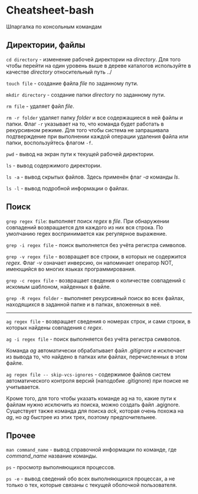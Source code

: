 # Cheatsheet-bash
Шпаргалка по консольным командам

## Директории, файлы

`cd directory` - изменение рабочей директории на *directory*.
Для того чтобы перейти на один уровень выше в дереве каталогов используйте в качестве *directory* относительный путь ../

`touch file` - создание файла *file* по заданному пути.

`mkdir directory` - создание папки *directory* по заданному пути.

`rm file` - удаляет файл *file*.

`rm -r folder` удаляет папку *folder* и все содержащиеся в ней файлы и папки.
Флаг `-r` указывает на то, что команда будет работать в рекурсивном режиме.
Для того чтобы система не запрашивала подтверждение при выполнении каждой операции удаления файла или папки, воспользуйтесь флагом `-f`.

`pwd` - вывод на экран пути к текущей рабочей директории.

`ls` - вывод содержимого директории.

`ls -a` - вывод скрытых файлов. Здесь применён флаг *-a* команды *ls*.

`ls -l` - вывод подробной информации о файлах.

## Поиск

`grep regex file`: выполняет поиск *regex* в *file*. При обнаружении совпадений возвращается для каждого из них вся строка. 
По умолчанию regex воспринимается как регулярное выражение.

`grep -i regex file` - поиск выполняется без учёта регистра символов.

`grep -v regex file` - возвращает все строки, в которых не содержится *regex*. Флаг *-v* означает инверсию, он напоминает оператор NOT, имеющийся во многих языках программирования.

`grep -c regex file` - возвращает сведения о количестве совпадений с искомым шаблоном, найденных в файле.

`grep -R regex folder` - выполняет рекурсивный поиск во всех файлах, находящихся в заданной папке и в папках, вложенных в неё.

---

`ag regex file` - возвращает сведения о номерах строк, и сами строки, в которых найдены совпадения с *regex*.

`ag -i regex file` - поиск выполняется без учёта регистра символов.

Команда *ag* автоматически обрабатывает файл *.gitignore* и исключает из вывода то, что найдено в папках или файлах, перечисленных в этом файле.

`ag regex file -- skip-vcs-ignores` - содержимое файлов систем автоматического контроля версий (наподобие .gitignore) при поиске не учитывается.

Кроме того, для того чтобы указать команде ag на то, какие пути к файлам нужно исключить из поиска, можно создать файл .agignore.
Существует также команда для поиска *ack*, которая очень похожа на *ag*, но *ag* быстрее из этих трех, поэтому предпочительнее.

## Прочее

`man command_name` - вывод справочной информации по команде, где *command_name* название команды.

`ps` -  просмотр выполняющихся процессов.

`ps -e` - вывод сведений обо всех выполняющихся процессах, а не только о тех, которые связаны с текущей оболочкой пользователя.
